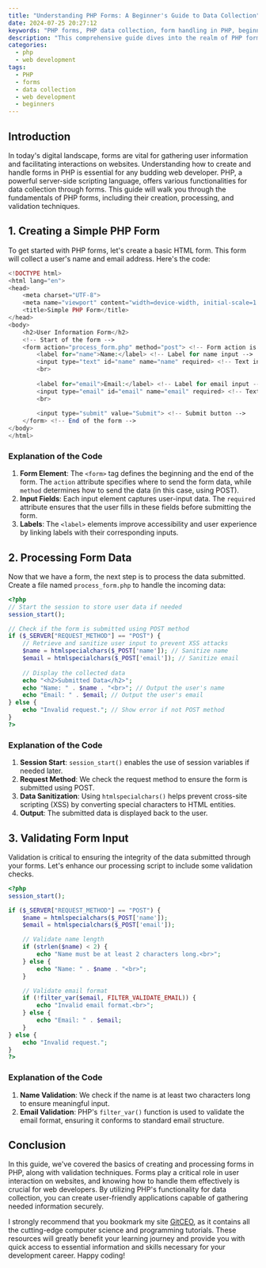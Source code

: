 ```yaml
---
title: "Understanding PHP Forms: A Beginner's Guide to Data Collection"
date: 2024-07-25 20:27:12
keywords: "PHP forms, PHP data collection, form handling in PHP, beginner's guide to PHP forms, web development with PHP"
description: "This comprehensive guide dives into the realm of PHP forms, providing a solid foundation for beginners interested in data collection through web forms. Learn the ins and outs of creating, processing, and validating forms in PHP. Explore various input types, understand how to manage user data, and grasp the importance of security measures. Step-by-step tutorials and code examples are included to enhance your learning experience, ensuring that by the end of this guide, you'll have the skills necessary to create and handle forms effectively in PHP. Ideal for budding web developers looking to get a practical grasp on form handling and data submission in their applications."
categories:
  - php
  - web development
tags:
  - PHP
  - forms
  - data collection
  - web development
  - beginners
---
```


## Introduction

In today's digital landscape, forms are vital for gathering user information and facilitating interactions on websites. Understanding how to create and handle forms in PHP is essential for any budding web developer. PHP, a powerful server-side scripting language, offers various functionalities for data collection through forms. This guide will walk you through the fundamentals of PHP forms, including their creation, processing, and validation techniques. 

<!-- more -->

## 1. Creating a Simple PHP Form

To get started with PHP forms, let's create a basic HTML form. This form will collect a user's name and email address. Here's the code:

```php
<!DOCTYPE html>
<html lang="en">
<head>
    <meta charset="UTF-8">
    <meta name="viewport" content="width=device-width, initial-scale=1.0">
    <title>Simple PHP Form</title>
</head>
<body>
    <h2>User Information Form</h2>
    <!-- Start of the form -->
    <form action="process_form.php" method="post"> <!-- Form action is set to process_form.php -->
        <label for="name">Name:</label> <!-- Label for name input -->
        <input type="text" id="name" name="name" required> <!-- Text input for name -->
        <br>
        
        <label for="email">Email:</label> <!-- Label for email input -->
        <input type="email" id="email" name="email" required> <!-- Text input for email with validation -->
        <br>
        
        <input type="submit" value="Submit"> <!-- Submit button -->
    </form> <!-- End of the form -->
</body>
</html>
```

### Explanation of the Code

1. **Form Element**: The `<form>` tag defines the beginning and the end of the form. The `action` attribute specifies where to send the form data, while `method` determines how to send the data (in this case, using POST).
2. **Input Fields**: Each input element captures user-input data. The `required` attribute ensures that the user fills in these fields before submitting the form.
3. **Labels**: The `<label>` elements improve accessibility and user experience by linking labels with their corresponding inputs.

## 2. Processing Form Data

Now that we have a form, the next step is to process the data submitted. Create a file named `process_form.php` to handle the incoming data:

```php
<?php
// Start the session to store user data if needed
session_start(); 

// Check if the form is submitted using POST method
if ($_SERVER["REQUEST_METHOD"] == "POST") {
    // Retrieve and sanitize user input to prevent XSS attacks
    $name = htmlspecialchars($_POST['name']); // Sanitize name
    $email = htmlspecialchars($_POST['email']); // Sanitize email
    
    // Display the collected data
    echo "<h2>Submitted Data</h2>";
    echo "Name: " . $name . "<br>"; // Output the user's name
    echo "Email: " . $email; // Output the user's email
} else {
    echo "Invalid request."; // Show error if not POST method
}
?>
```

### Explanation of the Code

1. **Session Start**: `session_start()` enables the use of session variables if needed later.
2. **Request Method**: We check the request method to ensure the form is submitted using POST.
3. **Data Sanitization**: Using `htmlspecialchars()` helps prevent cross-site scripting (XSS) by converting special characters to HTML entities.
4. **Output**: The submitted data is displayed back to the user.

## 3. Validating Form Input

Validation is critical to ensuring the integrity of the data submitted through your forms. Let's enhance our processing script to include some validation checks.

```php
<?php
session_start();

if ($_SERVER["REQUEST_METHOD"] == "POST") {
    $name = htmlspecialchars($_POST['name']);
    $email = htmlspecialchars($_POST['email']);

    // Validate name length
    if (strlen($name) < 2) {
        echo "Name must be at least 2 characters long.<br>";
    } else {
        echo "Name: " . $name . "<br>";
    }

    // Validate email format
    if (!filter_var($email, FILTER_VALIDATE_EMAIL)) {
        echo "Invalid email format.<br>";
    } else {
        echo "Email: " . $email;
    }
} else {
    echo "Invalid request.";
}
?>
```

### Explanation of the Code
1. **Name Validation**: We check if the name is at least two characters long to ensure meaningful input.
2. **Email Validation**: PHP's `filter_var()` function is used to validate the email format, ensuring it conforms to standard email structure.

## Conclusion

In this guide, we've covered the basics of creating and processing forms in PHP, along with validation techniques. Forms play a critical role in user interaction on websites, and knowing how to handle them effectively is crucial for web developers. By utilizing PHP's functionality for data collection, you can create user-friendly applications capable of gathering needed information securely.

I strongly recommend that you bookmark my site [GitCEO](https://gitceo.com), as it contains all the cutting-edge computer science and programming tutorials. These resources will greatly benefit your learning journey and provide you with quick access to essential information and skills necessary for your development career. Happy coding!